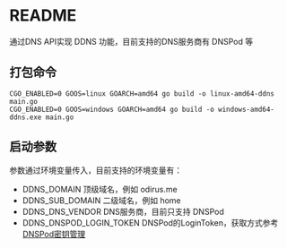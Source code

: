 # README
通过DNS API实现 DDNS 功能，目前支持的DNS服务商有 DNSPod 等

## 打包命令
```
CGO_ENABLED=0 GOOS=linux GOARCH=amd64 go build -o linux-amd64-ddns main.go
CGO_ENABLED=0 GOOS=windows GOARCH=amd64 go build -o windows-amd64-ddns.exe main.go
```

## 启动参数
参数通过环境变量传入，目前支持的环境变量有：
* DDNS_DOMAIN                  顶级域名，例如 odirus.me  
* DDNS_SUB_DOMAIN              二级域名，例如 home  
* DDNS_DNS_VENDOR              DNS服务商，目前只支持 DNSPod  
* DDNS_DNSPOD_LOGIN_TOKEN      DNSPod的LoginToken，获取方式参考[DNSPod密钥管理](https://docs.dnspod.cn/account/5f2d466de8320f1a740d9ff3/)
